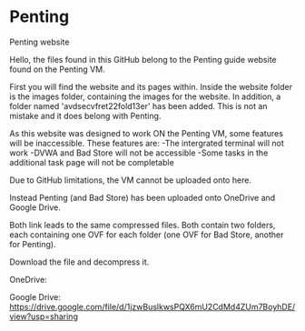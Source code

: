 # Penting
Penting website

Hello, the files found in this GitHub belong to the Penting guide website found on the Penting VM.

First you will find the website and its pages within. Inside the website folder is the images folder, containing the images for the website.
In addition, a folder named 'avdsecvfret22fold13er' has been added. This is not an mistake and it does belong with Penting.

As this website was designed to work ON the Penting VM, some features will be inaccessible. These features are:
  -The intergrated terminal will not work
  -DVWA and Bad Store will not be accessible
  -Some tasks in the additional task page will not be completable 

Due to GitHub limitations, the VM cannot be uploaded onto here.

Instead Penting (and Bad Store) has been uploaded onto OneDrive and Google Drive.

Both link leads to the same compressed files. Both contain two folders, each containing one OVF for each folder (one OVF for Bad Store, another for Penting).

Download the file and decompress it.

OneDrive:

Google Drive: https://drive.google.com/file/d/1jzwBuslkwsPQX6mU2CdMd4ZUm7BoyhDE/view?usp=sharing
